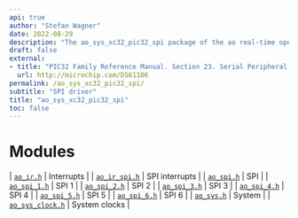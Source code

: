 ```yaml
---
api: true
author: "Stefan Wagner"
date: 2022-08-29
description: "The ao_sys_xc32_pic32_spi package of the ao real-time operating system."
draft: false
external:
- title: "PIC32 Family Reference Manual. Section 23. Serial Peripheral Interface (SPI)."
  url: http://microchip.com/DS61106
permalink: /ao_sys_xc32_pic32_spi/ 
subtitle: "SPI driver"
title: "ao_sys_xc32_pic32_spi"
toc: false
---
```


# Modules

| [`ao_ir.h`](ao_ir.h.md) | Interrupts |
| [`ao_ir_spi.h`](ao_ir_spi.h.md) | SPI interrupts |
| [`ao_spi.h`](ao_spi.h.md) | SPI |
| [`ao_spi_1.h`](ao_spi_1.h.md) | SPI 1 |
| [`ao_spi_2.h`](ao_spi_2.h.md) | SPI 2 |
| [`ao_spi_3.h`](ao_spi_3.h.md) | SPI 3 |
| [`ao_spi_4.h`](ao_spi_4.h.md) | SPI 4 |
| [`ao_spi_5.h`](ao_spi_5.h.md) | SPI 5 |
| [`ao_spi_6.h`](ao_spi_6.h.md) | SPI 6 |
| [`ao_sys.h`](ao_sys.h.md) | System |
| [`ao_sys_clock.h`](ao_sys_clock.h.md) | System clocks |
